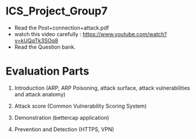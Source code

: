 # ICS_Project_Group7

 - Read the Post+connection+attack.pdf
 - watch this video carefully : https://www.youtube.com/watch?v=kUQqTk3SOq8
 - Read the Question bank.
# Evaluation Parts
1) Introduction (ARP, ARP Poisoning, attack surface, attack vulnerabilities and attack anatomy)

2) Attack score (Common Vulnerability Scoring System)

3) Demonstration (bettercap application)

4) Prevention and Detection (HTTPS, VPN)
